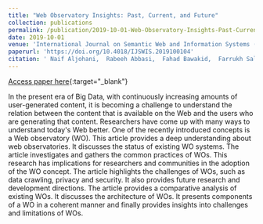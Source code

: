 ```yaml
---
title: "Web Observatory Insights: Past, Current, and Future"
collection: publications
permalink: /publication/2019-10-01-Web-Observatory-Insights-Past-Current-and-Future
date: 2019-10-01
venue: 'International Journal on Semantic Web and Information Systems (IJSWIS)'
paperurl: 'https://doi.org/10.4018/IJSWIS.2019100104'
citation: ' Naif Aljohani,  Rabeeh Abbasi,  Fahad Bawakid,  Farrukh Saleem,  Zahid Ullah,  Ali Daud,  Muhammad Aslam,  Jalal Alowibdi,  Saeed-Ul Hassan, &quot;Web Observatory Insights: Past, Current, and Future.&quot; International Journal on Semantic Web and Information Systems (IJSWIS), 2019.'
---
```

[Access paper here](https://doi.org/10.4018/IJSWIS.2019100104){:target="_blank"}

In the present era of Big Data, with continuously increasing amounts of user-generated content, it is becoming a challenge to understand the relation between the content that is available on the Web and the users who are generating that content. Researchers have come up with many ways to understand today&apos;s Web better. One of the recently introduced concepts is a Web observatory (WO). This article provides a deep understanding about web observatories. It discusses the status of existing WO systems. The article investigates and gathers the common practices of WOs. This research has implications for researchers and communities in the adoption of the WO concept. The article highlights the challenges of WOs, such as data crawling, privacy and security. It also provides future research and development directions. The article provides a comparative analysis of existing WOs. It discusses the architecture of WOs. It presents components of a WO in a coherent manner and finally provides insights into challenges and limitations of WOs.

